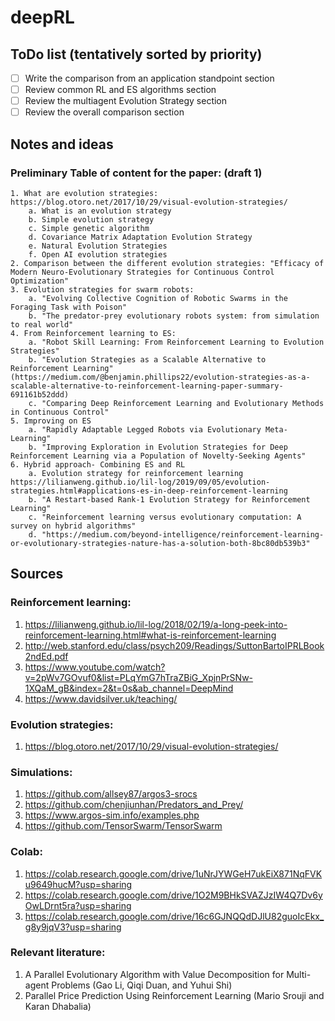# deepRL

## ToDo list (tentatively sorted by priority)
- [ ] Write the comparison from an application standpoint section
- [ ] Review common RL and ES algorithms section
- [ ] Review the multiagent Evolution Strategy section
- [ ] Review the overall comparison section

## Notes and ideas
### Preliminary Table of content for the paper: (draft 1)

	1. What are evolution strategies: https://blog.otoro.net/2017/10/29/visual-evolution-strategies/
		a. What is an evolution strategy 
		b. Simple evolution strategy
		c. Simple genetic algorithm
		d. Covariance Matrix Adaptation Evolution Strategy
		e. Natural Evolution Strategies
		f. Open AI evolution strategies
	2. Comparison between the different evolution strategies: "Efficacy of Modern Neuro-Evolutionary Strategies for Continuous Control Optimization"
	3. Evolution strategies for swarm robots:
		a. "Evolving Collective Cognition of Robotic Swarms in the Foraging Task with Poison"
		b. "The predator-prey evolutionary robots system: from simulation to real world"
	4. From Reinforcement learning to ES:
		a. "Robot Skill Learning: From Reinforcement Learning to Evolution Strategies"
		b. "Evolution Strategies as a Scalable Alternative to Reinforcement Learning" (https://medium.com/@benjamin.phillips22/evolution-strategies-as-a-scalable-alternative-to-reinforcement-learning-paper-summary-691161b52ddd)
		c. "Comparing Deep Reinforcement Learning and Evolutionary Methods in Continuous Control"
	5. Improving on ES
		a. "Rapidly Adaptable Legged Robots via Evolutionary Meta-Learning"
		b. "Improving Exploration in Evolution Strategies for Deep Reinforcement Learning via a Population of Novelty-Seeking Agents"
	6. Hybrid approach- Combining ES and RL
		a. Evolution strategy for reinforcement learning https://lilianweng.github.io/lil-log/2019/09/05/evolution-strategies.html#applications-es-in-deep-reinforcement-learning
		b. "A Restart-based Rank-1 Evolution Strategy for Reinforcement Learning"
		c. "Reinforcement learning versus evolutionary computation: A survey on hybrid algorithms"
		d. "https://medium.com/beyond-intelligence/reinforcement-learning-or-evolutionary-strategies-nature-has-a-solution-both-8bc80db539b3"

## Sources
### Reinforcement learning:
1. https://lilianweng.github.io/lil-log/2018/02/19/a-long-peek-into-reinforcement-learning.html#what-is-reinforcement-learning
2. http://web.stanford.edu/class/psych209/Readings/SuttonBartoIPRLBook2ndEd.pdf
3. https://www.youtube.com/watch?v=2pWv7GOvuf0&list=PLqYmG7hTraZBiG_XpjnPrSNw-1XQaM_gB&index=2&t=0s&ab_channel=DeepMind
4. https://www.davidsilver.uk/teaching/

### Evolution strategies:
1. https://blog.otoro.net/2017/10/29/visual-evolution-strategies/

### Simulations:
1. https://github.com/allsey87/argos3-srocs
2. https://github.com/chenjiunhan/Predators_and_Prey/
3. https://www.argos-sim.info/examples.php
4. https://github.com/TensorSwarm/TensorSwarm

### Colab:
1. https://colab.research.google.com/drive/1uNrJYWGeH7ukEiX871NqFVKu9649hucM?usp=sharing
2. https://colab.research.google.com/drive/1O2M9BHkSVAZJzIW4Q7Dv6yOwLDrnt5ra?usp=sharing
3. https://colab.research.google.com/drive/16c6GJNQQdDJlU82guoIcEkx_g8y9jqV3?usp=sharing

### Relevant literature:
1. A Parallel Evolutionary Algorithm with Value Decomposition for Multi-agent Problems (Gao Li, Qiqi Duan, and Yuhui Shi)
2. Parallel Price Prediction Using Reinforcement Learning  (Mario Srouji and Karan Dhabalia)
